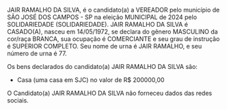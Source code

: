 JAIR RAMALHO DA SILVA, é o candidato(a) a VEREADOR pelo município de SÃO JOSÉ DOS CAMPOS - SP na eleição MUNICIPAL de 2024 pelo SOLIDARIEDADE (SOLIDARIEDADE). JAIR RAMALHO DA SILVA é CASADO(A), nasceu em 14/05/1972, se declara do gênero MASCULINO da cor/raça BRANCA, sua ocupação é COMERCIANTE e seu grau de instrução é SUPERIOR COMPLETO. Seu nome de urna é JAIR RAMALHO, e seu número de urna é 77.

Os bens declarados do candidato(a) JAIR RAMALHO DA SILVA são: 
- Casa (uma casa em SJC) no valor de R$ 200000,00

O Candidato(a) JAIR RAMALHO DA SILVA não forneceu dados das redes sociais.